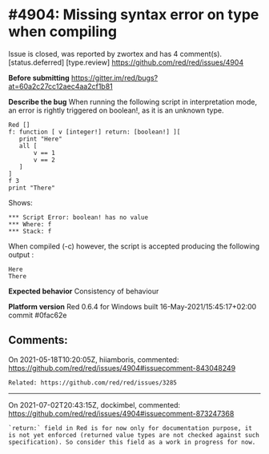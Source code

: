 
#4904: Missing syntax error on type when compiling
================================================================================
Issue is closed, was reported by zwortex and has 4 comment(s).
[status.deferred] [type.review]
<https://github.com/red/red/issues/4904>

**Before submitting**
https://gitter.im/red/bugs?at=60a2c27cc12aec4aa2cf1b81

**Describe the bug**
When running the following script in interpretation mode, an error is rightly triggered on boolean!, as it is an unknown type.

```
Red []
f: function [ v [integer!] return: [boolean!] ][
   print "Here"
   all [
       v == 1
       v == 2
   ]
]
f 3
print "There"
```

Shows:
```
*** Script Error: boolean! has no value
*** Where: f
*** Stack: f
```

When compiled (-c) however, the script is accepted producing the following output :
```
Here
There
```

**Expected behavior**
Consistency of behaviour

**Platform version**
Red 0.6.4 for Windows built 16-May-2021/15:45:17+02:00  commit #0fac62e



Comments:
--------------------------------------------------------------------------------

On 2021-05-18T10:20:05Z, hiiamboris, commented:
<https://github.com/red/red/issues/4904#issuecomment-843048249>

    Related: https://github.com/red/red/issues/3285

--------------------------------------------------------------------------------

On 2021-07-02T20:43:15Z, dockimbel, commented:
<https://github.com/red/red/issues/4904#issuecomment-873247368>

    `return:` field in Red is for now only for documentation purpose, it is not yet enforced (returned value types are not checked against such specification). So consider this field as a work in progress for now.

